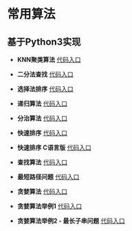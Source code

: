 # 常用算法
基于Python3实现
---
+ **KNN聚类算法** [代码入口](10_1_KNN.py)

+ **二分法查找** [代码入口](1_2_binary_search.py)  

+ **选择法排序** [代码入口](2_selection_sort.py)  

+ **递归算法** [代码入口](3_1_recursive.py)  

+ **分治算法** [代码入口](4_1_DC.py)  

+ **快速排序** [代码入口](4_2_quick_sort.py)  

+ **快速排序 C语言版** [代码入口](4_2_quick_sort.c)  

+ **查找算法** [代码入口](6_search.py)  

+ **最短路径问题** [代码入口](7_short_path.py)  

+ **贪婪算法** [代码入口](8_1_greedy.py)  

+ **贪婪算法举例1** [代码入口](9_1_steal.py)  

+ **贪婪算法举例2 - 最长子串问题** [代码入口](9_2_longest_substr.py)  
